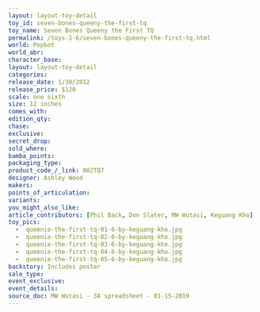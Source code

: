 ```yaml
---
layout: layout-toy-detail 
toy_id: seven-bones-queeny-the-first-tq
toy_name: Seven Bones Queeny the First TQ
permalink: /toys-1-6/seven-bones-queeny-the-first-tq.html
world: Popbot
world_abr: 
character_base: 
layout: layout-toy-detail
categories: 
release_date: 1/30/2012
release_price: $120 
scale: one sixth
size: 12 inches
comes_with: 
edition_qty: 
chase: 
exclusive: 
secret_drop: 
sold_where: 
bamba_points: 
packaging_type: 
product_code_/_link: 002TQ7
designer: Ashley Wood
makers: 
points_of_articulation: 
variants: 
you_might_also_like: 
article_contributors: [Phil Back, Don Slater, MW Wutasi, Keguang Kho]
toy_pics: 
  -  queenie-the-first-tq-01-6-by-keguang-kho.jpg
  -  queenie-the-first-tq-02-6-by-keguang-kho.jpg
  -  queenie-the-first-tq-03-6-by-keguang-kho.jpg
  -  queenie-the-first-tq-04-6-by-keguang-kho.jpg
  -  queenie-the-first-tq-05-6-by-keguang-kho.jpg
backstory: Includes poster
sale_type: 
event_exclusive: 
event_details: 
source_doc: MW Wutasi - 3A spreadsheet - 01-15-2019
---
```

